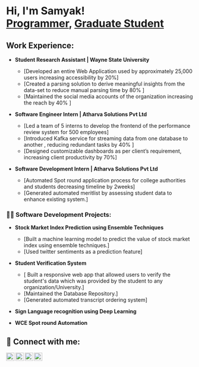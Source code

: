 <h1>Hi, I'm Samyak! <br/><a href="https://github.com/samyak-hash">Programmer</a>, <a href="https://www.linkedin.com/in/samyak-kabure/">Graduate Student</a>

<h2> Work Experience: </h2>

- <b>Student Research Assistant | Wayne State University </b>
  - [Developed an entire Web Application used by approximately 25,000 users increasing accessibility by 20%]
  - [Created a parsing solution to derive meaningful insights from the data-set to reduce manual parsing time by 80% ]
  - [Maintained the social media accounts of the organization increasing the reach by 40% ]
  

- <b>Software Engineer Intern | Atharva Solutions Pvt Ltd </b>
  - [Led a team of 5 interns to develop the frontend of the performance review system for 500 employees]
  - [Introduced Kafka service for streaming data from one database to another , reducing redundant tasks by 40% ]
  - [Designed customizable dashboards as per client’s requirement, increasing client productivity by 70%]

- <b>Software Development Intern | Atharva Solutions Pvt Ltd </b>
  - [Automated Spot round application process for college authorities and students decreasing timeline by 2weeks]
  - [Generated automated meritlist by assessing student data to enhance existing system.]
  


<h3>👨‍💻 Software Development Projects:</h3>

- <b>Stock Market Index Prediction using Ensemble Techniques</b>
  - [Built a machine learning model to predict the value of stock market index using ensemble techniques.]
  - [Used twitter sentiments as a prediction feature]

- <b>Student Verification System</b>
  - [ Built a responsive web app that allowed users to verify the student's data which was provided by the student to any organization/University.]
  - [Maintained the Database Repository.]
  - [Generated automated transcript ordering system]

- <b>Sign Language recognition using Deep Learning</b>
  
- <b>WCE Spot round Automation</b>


<h2> 🤳 Connect with me:</h2>

[<img align="left" alt="JoshMadakor | YouTube" width="22px" src="https://cdn.jsdelivr.net/npm/simple-icons@v3/icons/youtube.svg" />][youtube]
[<img align="left" alt="JoshMadakor | Twitter" width="22px" src="https://cdn.jsdelivr.net/npm/simple-icons@v3/icons/twitter.svg" />][twitter]
[<img align="left" alt="JoshMadakor | LinkedIn" width="22px" src="https://cdn.jsdelivr.net/npm/simple-icons@v3/icons/linkedin.svg" />][linkedin]
[<img align="left" alt="JoshMadakor | Instagram" width="22px" src="https://cdn.jsdelivr.net/npm/simple-icons@v3/icons/instagram.svg" />][instagram]

[twitter]: https://twitter.com
[youtube]: https://www.youtube.com
[instagram]: https://www.instagram.com
[linkedin]: https://linkedin.com

<!--
**joshmadakor1/joshmadakor1** is a ✨ _special_ ✨ repository because its `README.md` (this file) appears on your GitHub profile.

Here are some ideas to get you started:

- 🔭 I’m currently working on ...
- 🌱 I’m currently learning ...
- 👯 I’m looking to collaborate on ...
- 🤔 I’m looking for help with ...
- 💬 Ask me about ...
- 📫 How to reach me: ...
- 😄 Pronouns: ...
- ⚡ Fun fact: ...
-->
